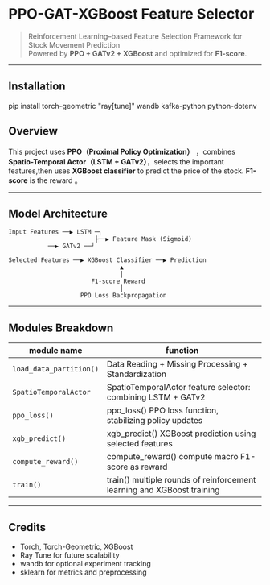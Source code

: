 # PPO-GAT-XGBoost Feature Selector

> Reinforcement Learning–based Feature Selection Framework for Stock Movement Prediction  
> Powered by **PPO + GATv2 + XGBoost** and optimized for **F1-score**.

---

## Installation
pip install torch-geometric "ray[tune]" wandb kafka-python python-dotenv

## Overview

This project uses **PPO（Proximal Policy Optimization）** ，combines **Spatio-Temporal Actor（LSTM + GATv2）**，selects the important features,then uses **XGBoost classifier** to predict the price of the stock. **F1-score** is the reward 。

---

## Model Architecture

```
Input Features ──▶ LSTM ─┐
                        ├──▶ Feature Mask (Sigmoid)
           ──▶ GATv2 ──┘

Selected Features ──▶ XGBoost Classifier ──▶ Prediction
                               ▲
                               │
                       F1-score Reward
                               │
                    PPO Loss Backpropagation
```

---

## Modules Breakdown

| module name | function |
|----------|------|
| `load_data_partition()` | Data Reading + Missing Processing + Standardization
| `SpatioTemporalActor`   | SpatioTemporalActor feature selector: combining LSTM + GATv2
| `ppo_loss()`            | ppo_loss() PPO loss function, stabilizing policy updates
| `xgb_predict()`         | xgb_predict() XGBoost prediction using selected features
| `compute_reward()`      | compute_reward() compute macro F1-score as reward
| `train()`               | train() multiple rounds of reinforcement learning and XGBoost training

---

## Credits

-  Torch, Torch-Geometric, XGBoost
-  Ray Tune for future scalability
-  wandb for optional experiment tracking
-  sklearn for metrics and preprocessing

